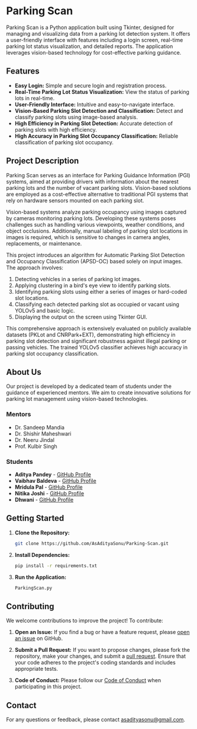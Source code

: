 # Parking Scan

Parking Scan is a Python application built using Tkinter, designed for managing and visualizing data from a parking lot detection system. It offers a user-friendly interface with features including a login screen, real-time parking lot status visualization, and detailed reports. The application leverages vision-based technology for cost-effective parking guidance.

## Features

- **Easy Login:** Simple and secure login and registration process.
- **Real-Time Parking Lot Status Visualization:** View the status of parking lots in real-time.
- **User-Friendly Interface:** Intuitive and easy-to-navigate interface.
- **Vision-Based Parking Slot Detection and Classification:** Detect and classify parking slots using image-based analysis.
- **High Efficiency in Parking Slot Detection:** Accurate detection of parking slots with high efficiency.
- **High Accuracy in Parking Slot Occupancy Classification:** Reliable classification of parking slot occupancy.

## Project Description

Parking Scan serves as an interface for Parking Guidance Information (PGI) systems, aimed at providing drivers with information about the nearest parking lots and the number of vacant parking slots. Vision-based solutions are employed as a cost-effective alternative to traditional PGI systems that rely on hardware sensors mounted on each parking slot.

Vision-based systems analyze parking occupancy using images captured by cameras monitoring parking lots. Developing these systems poses challenges such as handling various viewpoints, weather conditions, and object occlusions. Additionally, manual labeling of parking slot locations in images is required, which is sensitive to changes in camera angles, replacements, or maintenance.

This project introduces an algorithm for Automatic Parking Slot Detection and Occupancy Classification (APSD-OC) based solely on input images. The approach involves:

1. Detecting vehicles in a series of parking lot images.
2. Applying clustering in a bird's eye view to identify parking slots.
3. Identifying parking slots using either a series of images or hard-coded slot locations.
4. Classifying each detected parking slot as occupied or vacant using YOLOv5 and basic logic.
5. Displaying the output on the screen using Tkinter GUI.
   
This comprehensive approach is extensively evaluated on publicly available datasets (PKLot and CNRPark+EXT), demonstrating high efficiency in parking slot detection and significant robustness against illegal parking or passing vehicles. The trained YOLOv5 classifier achieves high accuracy in parking slot occupancy classification.

## About Us

Our project is developed by a dedicated team of students under the guidance of experienced mentors. We aim to create innovative solutions for parking lot management using vision-based technologies.

### Mentors

- Dr. Sandeep Mandia
- Dr. Shishir Maheshwari
- Dr. Neeru Jindal
- Prof. Kulbir Singh

### Students

- **Aditya Pandey** - [GitHub Profile](https://github.com/asadityasonu)
- **Vaibhav Baldeva** - [GitHub Profile](https://github.com/VBaldeva)
- **Mridula Pal** - [GitHub Profile](https://github.com/Mridula0603)
- **Nitika Joshi** - [GitHub Profile](https://github.com/Nikita0190)
- **Dhwani** - [GitHub Profile](https://github.com/Dhwanigoyal)

## Getting Started

1. **Clone the Repository:**

   ```bash
   git clone https://github.com/AsAdityaSonu/Parking-Scan.git
   ```

2. **Install Dependencies:**


   ```bash
   pip install -r requirements.txt
   ```

3. **Run the Application:**

   ```bash
   ParkingScan.py
   ```

## Contributing

We welcome contributions to improve the project! To contribute:

1. **Open an Issue:** If you find a bug or have a feature request, please [open an issue](https://github.com/AsAdityaSonu/Parking-Scan/issues) on GitHub.

2. **Submit a Pull Request:** If you want to propose changes, please fork the repository, make your changes, and submit a [pull request](https://github.com/AsAdityaSonu/Parking-Scan/pulls). Ensure that your code adheres to the project's coding standards and includes appropriate tests.

3. **Code of Conduct:** Please follow our [Code of Conduct](CODE_OF_CONDUCT.md) when participating in this project.

## Contact

For any questions or feedback, please contact [asadityasonu@gmail.com](mailto:asadityasonu@gmail.com).

